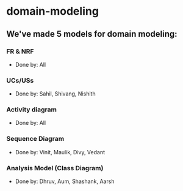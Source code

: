 # domain-modeling
## We've made 5 models for domain modeling:
### FR & NRF
- Done by: All
### UCs/USs
- Done by: Sahil, Shivang, Nishith
### Activity diagram
- Done by: All
### Sequence Diagram
- Done by: Vinit, Maulik, Divy, Vedant
### Analysis Model (Class Diagram)
- Done by: Dhruv, Aum, Shashank, Aarsh
